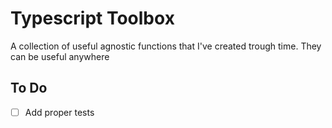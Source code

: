 # Typescript Toolbox

A collection of useful agnostic functions that I've created trough time. They can be useful anywhere

## To Do

- [ ] Add proper tests
